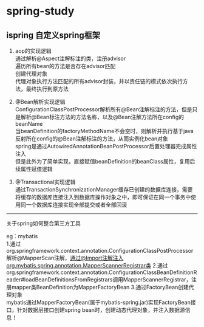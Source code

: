 # spring-study
 
 ## ispring 自定义spring框架

1. aop的实现逻辑<br/>
通过解析@Aspect注解标注的类，注册advisor<br/>
遍历所有bean的方法是否存在advisor匹配<br/>
创建代理对象<br/>
代理对象执行方法匹配的所有advisor封装，并以责任链的模式依次执行方法，最终执行到原方法<br/>

2. @Bean解析实现逻辑<br/>
ConfigurationClassPostProcessor解析所有@Bean注解标注的方法，但是只是解析@Bean标注方法的方法名称，以及@Bean注解方法所在config的beanName<br/>
当beanDefinition的factoryMethodName不会空时，则解析并执行基于java反射所在config的@Bean注解标注的方法，从而实例化bean对象<br/>
spring是通过AutowiredAnnotationBeanPostProcessor后置处理器完成属性注入<br/>
但是此外为了简单实现，直接赋值beanDefinition的beanClass属性，复用后续属性赋值逻辑<br/>

3. @Transactional实现逻辑<br/>
通过TransactionSynchronizationManager缓存已创建的数据库连接，需要将缓存的数据库连接注入到数据库操作对象之中，即可保证在同一个事务中使用同一个数据库连接实现全部提交或者全部回滚

---

关于spring如何整合第三方工具<br/>

eg：mybatis</br>
1.通过org.springframework.context.annotation.ConfigurationClassPostProcessor解析@MapperScan注解，通过@Import注解注入org.mybatis.spring.annotation.MapperScannerRegistrar类
2.通过org.springframework.context.annotation.ConfigurationClassBeanDefinitionReader#loadBeanDefinitionsFromRegistrars调用MapperScannerRegistrar，注册mapper类BeanDefinition为MapperFactoryBean
3.通过FactoryBean创建代理对象<br/>
mybatis通过MapperFactoryBean(属于mybatis-spring.jar)实现FactoryBean接口，针对数据层接口创建spring bean时，创建动态代理对象，并注入数据源信息！
